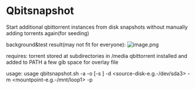 # Qbitsnapshot
Start additional qbittorrent instances from disk snapshots without manually adding torrents again(for seeding)

background&test result(may not fit for everyone):
![image.png](https://i.loli.net/2020/08/03/X275ZxYwan9TWlC.png)

requires:
    torrent stored at subdirectories in /media
    qbittorrent installed and added to PATH
    a few gib space for overlay file
    
usage:
    usage qbitsnapshot.sh -a <qb-cpu-affinity> -o </path-to-overlay-file> [-s <overlay-size-in-gib>] -d <source-disk-e.g.-/dev/sda3> -m <mountpoint-e.g.-/mnt/loop1> -p <qb-webui-port>
